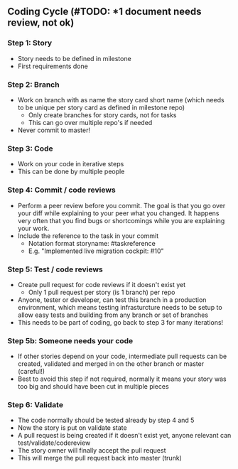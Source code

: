 ## Coding Cycle  (#TODO: *1 document needs review, not ok)

### Step 1: Story

- Story needs to be defined in milestone
- First requirements done


### Step 2: Branch

- Work on branch with as name the story card short name (which needs to be unique per story card as defined in milestone repo)
  - Only create branches for story cards, not for tasks
  - This can go over multiple repo's if needed
- Never commit to master!


### Step 3: Code

- Work on your code in iterative steps
- This can be done by multiple people


### Step 4: Commit / code reviews

- Perform a peer review before you commit. The goal is that you go over your diff while explaining to your peer what you changed. It happens very often that you find bugs or shortcomings while you are explaining your work.
- Include the reference to the task in your commit
   - Notation format storyname: #taskreference
   - E.g. "Implemented live migration cockpit: #10"


### Step 5: Test / code reviews

- Create pull request for code reviews if it doesn't exist yet
	- Only 1 pull request per story (is 1 branch) per repo
- Anyone, tester or developer, can test this branch in a production environment, which means testing infrasturcture needs to be setup to allow easy tests and building from any branch or set of branches
- This needs to be part of coding, go back to step 3 for many iterations!


### Step 5b: Someone needs your code

- If other stories depend on your code, intermediate pull requests can be created, validated and merged in on the other branch or master (careful!)
- Best to avoid this step if not required, normally it means your story was too big and should have been cut in multiple pieces


### Step 6: Validate

- The code normally should be tested already by step 4 and 5
- Now the story is put on validate state
- A pull request is being created if it doesn't exist yet, anyone relevant can test/validate/codereview
- The story owner will finally accept the pull request
- This will merge the pull request back into master (trunk)
